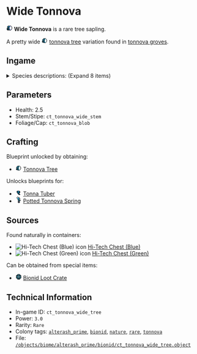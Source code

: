 # Wide Tonnova

<img src="https://raw.githubusercontent.com/Ceterai/Enternia/main/objects/biome/alterash_prime/bionid/ct_tonnova_wide_tree.png" alt="Wide Tonnova icon" loading="lazy" height=16px width="auto" /> **Wide Tonnova** is a rare tree sapling.

A pretty wide <img src="https://raw.githubusercontent.com/Ceterai/Enternia/main/objects/biome/alterash_prime/bionid/ct_tonnova_tree.png" alt="Tonnova Tree icon" loading="lazy" height=16px width="auto" /> [tonnova tree](https://ceterai.github.io/MyEnternia/Wiki/TonnovaTree) variation found in [tonnova groves](https://ceterai.github.io/MyEnternia/Wiki/tonnovagroves).

## Ingame

<details markdown="1"><summary>Species descriptions: (Expand 8 items)</summary>

- Alta: This eco chamber contains a spring of a wide-type tonnova.
- Apex: I can plant this to grow a tree.
- Avian: I can grow a tree by planting this sapling.
- Floran: Floran plant cute sssapling, grow big bad evil tree!
- Glitch: Wonder. Planting this sapling allows me to grow life.
- Human: This sapling will grow into a tree.
- Hylotl: Such wondrous life, springing forth from the tiniest shoot. Sigh.
- Novakid: It'll grow into a big tree if I plant it.

</details>

## Parameters

- Health: 2.5  
- Stem/Stipe: `ct_tonnova_wide_stem`
- Foliage/Cap: `ct_tonnova_blob`

## Crafting

Blueprint unlocked by obtaining:

- <img src="https://raw.githubusercontent.com/Ceterai/Enternia/main/objects/biome/alterash_prime/bionid/ct_tonnova_tree.png" alt="Tonnova Tree icon" loading="lazy" height=16px width="auto" /> [Tonnova Tree](https://ceterai.github.io/MyEnternia/Wiki/TonnovaTree)

Unlocks blueprints for:

- <img src="https://raw.githubusercontent.com/Ceterai/Enternia/main/objects/farmables/alta/liquid/tonna/icon.png" alt="Tonna Tuber icon" loading="lazy" height=16px width="auto" /> [Tonna Tuber](https://ceterai.github.io/MyEnternia/Wiki/TonnaTuber)
- <img src="https://raw.githubusercontent.com/Ceterai/Enternia/main/objects/alta/special/plants/pots/bushes/tonnova/icon.png" alt="Potted Tonnova Spring icon" loading="lazy" height=16px width="auto" /> [Potted Tonnova Spring](https://ceterai.github.io/MyEnternia/Wiki/PottedTonnovaSpring)

## Sources

Found naturally in containers:

- <img src="https://starbounder.org/mediawiki/images/9/9f/Hi-Tech_Chest_%28Blue%29.png" alt="Hi-Tech Chest (Blue) icon" loading="lazy" height=9px width=12px /> [Hi-Tech Chest (Blue)](https://starbounder.org/Hi-Tech_Chest_(Blue))
- <img src="https://starbounder.org/mediawiki/images/8/88/Hi-Tech_Chest_%28Green%29.png" alt="Hi-Tech Chest (Green) icon" loading="lazy" height=9px width=12px /> [Hi-Tech Chest (Green)](https://starbounder.org/Hi-Tech_Chest_(Green))

Can be obtained from special items:

- <img src="https://raw.githubusercontent.com/Ceterai/Enternia/main/items/active/alta/loot/biome/ct_bionid_loot.png" alt="Bionid Loot Crate icon" loading="lazy" height=16px width="auto" /> [Bionid Loot Crate](https://ceterai.github.io/MyEnternia/Wiki/BionidLootCrate)

## Technical Information

- In-game ID: `ct_tonnova_wide_tree`
- Power: `3.0`
- Rarity: `Rare`
- Colony tags: [`alterash_prime`](https://ceterai.github.io/MyEnternia/Wiki/Tags/AlterashPrime), [`bionid`](https://ceterai.github.io/MyEnternia/Wiki/Tags/Bionid), [`nature`](https://ceterai.github.io/MyEnternia/Wiki/Tags/Nature), [`rare`](https://ceterai.github.io/MyEnternia/Wiki/Tags/Rare), [`tonnova`](https://ceterai.github.io/MyEnternia/Wiki/Tags/Tonnova)
- File: [`/objects/biome/alterash_prime/bionid/ct_tonnova_wide_tree.object`](https://github.com/Ceterai/Enternia/blob/main/objects/biome/alterash_prime/bionid/ct_tonnova_wide_tree.object)
